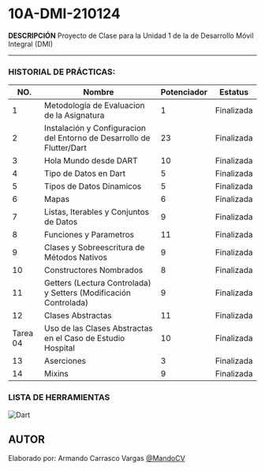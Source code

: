 # 10A-DMI-210124

**DESCRIPCIÓN**
Proyecto de Clase para la Unidad 1 de la  de Desarrollo Móvil Integral (DMI)

--- 
### HISTORIAL DE PRÁCTICAS:

|NO.|Nombre|Potenciador|Estatus|
|--|--|--|--|
|1|Metodología de Evaluacion de la Asignatura|1|Finalizada|
|2|Instalación y Configuracion del Entorno de Desarrollo de Flutter/Dart|23|Finalizada|
|3|Hola Mundo desde DART|10|Finalizada|
|4|Tipo de Datos en Dart|5|Finalizada|
|5|Tipos de Datos Dinamicos|5|Finalizada|
|6|Mapas|6|Finalizada|
|7|Listas, Iterables y Conjuntos de Datos|9|Finalizada|
|8|Funciones y Parametros|11|Finalizada|
|9|Clases y Sobreescritura de Métodos Nativos|9|Finalizada|
|10|Constructores Nombrados|8|Finalizada|
|11|Getters (Lectura Controlada) y Setters (Modificación Controlada)|9|Finalizada|
|12|Clases Abstractas|11|Finalizada|
|Tarea 04|Uso de las Clases Abstractas en el Caso de Estudio Hospital|10|Finalizada|
|13|Aserciones|3|Finalizada|
|14|Mixins|9|Finalizada|
### LISTA DE HERRAMIENTAS
![Dart](https://img.shields.io/badge/Dart-0175C2?style=for-the-badge&logo=dart&logoColor=white)

## AUTOR
Elaborado por: Armando Carrasco Vargas [@MandoCV](https://github.com/MandoCV)
